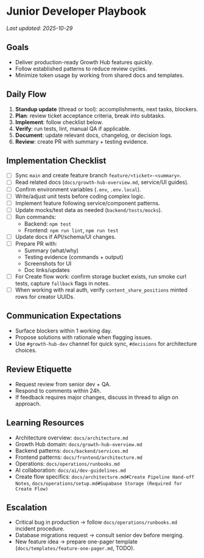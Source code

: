 # Junior Developer Playbook

_Last updated: 2025-10-29_

## Goals
- Deliver production-ready Growth Hub features quickly.
- Follow established patterns to reduce review cycles.
- Minimize token usage by working from shared docs and templates.

## Daily Flow
1. **Standup update** (thread or tool): accomplishments, next tasks, blockers.
2. **Plan**: review ticket acceptance criteria, break into subtasks.
3. **Implement**: follow checklist below.
4. **Verify**: run tests, lint, manual QA if applicable.
5. **Document**: update relevant docs, changelog, or decision logs.
6. **Review**: create PR with summary + testing evidence.

## Implementation Checklist
- [ ] Sync `main` and create feature branch `feature/<ticket>-<summary>`.
- [ ] Read related docs (`docs/growth-hub-overview.md`, service/UI guides).
- [ ] Confirm environment variables (`.env`, `.env.local`).
- [ ] Write/adjust unit tests before coding complex logic.
- [ ] Implement feature following service/component patterns.
- [ ] Update mocks/test data as needed (`backend/tests/mocks`).
- [ ] Run commands:
  - Backend: `npm test`
  - Frontend: `npm run lint`, `npm run test`
- [ ] Update docs if API/schema/UI changes.
- [ ] Prepare PR with:
  - Summary (what/why)
  - Testing evidence (commands + output)
  - Screenshots for UI
  - Doc links/updates
- [ ] For Create flow work: confirm storage bucket exists, run smoke curl tests, capture `fallback` flags in notes.
- [ ] When working with real auth, verify `content_share_positions` minted rows for creator UUIDs.

## Communication Expectations
- Surface blockers within 1 working day.
- Propose solutions with rationale when flagging issues.
- Use `#growth-hub-dev` channel for quick sync, `#decisions` for architecture choices.

## Review Etiquette
- Request review from senior dev + QA.
- Respond to comments within 24h.
- If feedback requires major changes, discuss in thread to align on approach.

## Learning Resources
- Architecture overview: `docs/architecture.md`
- Growth Hub domain: `docs/growth-hub-overview.md`
- Backend patterns: `docs/backend/services.md`
- Frontend patterns: `docs/frontend/architecture.md`
- Operations: `docs/operations/runbooks.md`
- AI collaboration: `docs/ai/dev-guidelines.md`
- Create flow specifics: `docs/architecture.md#Create Pipeline Hand-off Notes`, `docs/operations/setup.md#Supabase Storage (Required for Create Flow)`

## Escalation
- Critical bug in production → follow `docs/operations/runbooks.md` incident procedure.
- Database migrations request → consult senior dev before merging.
- New feature idea → prepare one-pager template (`docs/templates/feature-one-pager.md`, TODO).
